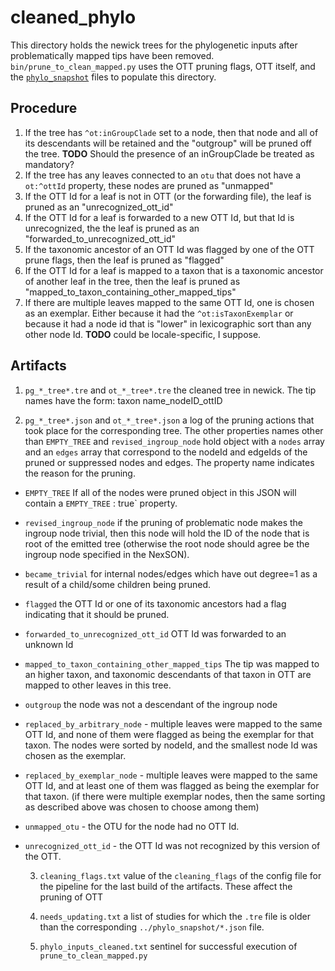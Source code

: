 # cleaned_phylo
This directory holds the newick trees for the phylogenetic inputs after problematically
mapped tips have been removed.
`bin/prune_to_clean_mapped.py` uses the OTT pruning flags,
OTT itself, and the [`phylo_snapshot`](../phylo_snapshot/README.md) files to populate
this directory.

## Procedure
  1. If the tree has `^ot:inGroupClade` set to a node, then that node and all of
  its descendants will be retained and the "outgroup" will be pruned off the tree. 
  **TODO** Should the presence of an inGroupClade be treated as mandatory?
  2. If the tree has any leaves connected to an `otu` that does not have a `ot:^ottId`
  property, these nodes are pruned as "unmapped"
  3. If the OTT Id for a leaf is not in OTT (or the forwarding file), the leaf is
  pruned as an "unrecognized_ott_id"
  4. If the OTT Id for a leaf is forwarded to a new OTT Id, but that Id is unrecognized,
  the the leaf is pruned as an "forwarded_to_unrecognized_ott_id"
  5. If the taxonomic ancestor of an OTT Id was flagged by one of the OTT prune flags,
  then the leaf is pruned as "flagged"
  6. If the OTT Id for a leaf is mapped to a taxon that is a taxonomic ancestor
  of another leaf in the tree, then the leaf is pruned as "mapped_to_taxon_containing_other_mapped_tips"
  7. If there are multiple leaves mapped to the same OTT Id, one is chosen as an 
  exemplar. Either because it had the `^ot:isTaxonExemplar` or because it had a node
  id that is "lower" in lexicographic sort than any other node Id. **TODO** could be locale-specific, I suppose.

## Artifacts
  1. `pg_*_tree*.tre` and `ot_*_tree*.tre` the cleaned tree in newick. The tip 
  names have the form: taxon name_nodeID_ottID

  1. `pg_*_tree*.json` and `ot_*_tree*.json` a log of the pruning actions that 
  took place for the corresponding tree. 
  The other properties names other than `EMPTY_TREE` and `revised_ingroup_node`
  hold object with a `nodes` array and an `edges` array
  that correspond to the nodeId and edgeIds of the pruned or suppressed nodes and
  edges. The property name indicates the reason for the pruning.
* `EMPTY_TREE` If all of the nodes were pruned object in this JSON will contain a 
`EMPTY_TREE`     : true` property. 
* `revised_ingroup_node` if the pruning of problematic node makes the ingroup
node trivial, then this node will hold the ID of the node that is root of the
emitted tree (otherwise the root node should agree be the ingroup node specified
in the NexSON).
* `became_trivial` for internal nodes/edges which have out degree=1 as a result
of a child/some children being pruned.
* `flagged` the OTT Id or one of its taxonomic ancestors had a flag indicating
that it should be pruned.
* `forwarded_to_unrecognized_ott_id` OTT Id was forwarded to an unknown Id
* `mapped_to_taxon_containing_other_mapped_tips` The tip was mapped to an
higher taxon, and taxonomic descendants of that taxon in OTT are mapped to
other leaves in this tree.
* `outgroup` the node was not a descendant of the ingroup node
* `replaced_by_arbitrary_node` - multiple leaves were mapped to the same
OTT Id, and none of them were flagged as being the exemplar for that taxon. 
The nodes were sorted by nodeId, and the smallest node Id was chosen as the
exemplar.
* `replaced_by_exemplar_node` - multiple leaves were mapped to the same
OTT Id, and at least one of them was flagged as being the exemplar for that taxon. 
(if there were multiple exemplar nodes, then the same sorting as described above
was chosen to choose among them)
* `unmapped_otu` - the OTU for the node had no OTT Id.
* `unrecognized_ott_id` - the OTT Id was not recognized by this version of 
the OTT.

  3. `cleaning_flags.txt` value of the `cleaning_flags` of the config file for
  the pipeline for the last build of the artifacts. These affect the pruning
  of OTT

  4. `needs_updating.txt` a list of studies for which the `.tre` file is older than
  the corresponding `../phylo_snapshot/*.json` file.

  5. `phylo_inputs_cleaned.txt` sentinel for successful execution of `prune_to_clean_mapped.py`
